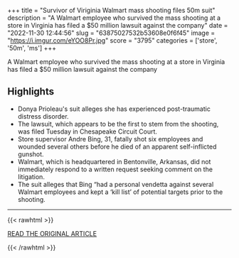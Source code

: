 +++
title = "Survivor of Viriginia Walmart mass shooting files 50m suit"
description = "A Walmart employee who survived the mass shooting at a store in Virginia has filed a $50 million lawsuit against the company"
date = "2022-11-30 12:44:56"
slug = "63875027532b53608e0f6f45"
image = "https://i.imgur.com/eYOO8Pr.jpg"
score = "3795"
categories = ['store', '50m', 'ms']
+++

A Walmart employee who survived the mass shooting at a store in Virginia has filed a $50 million lawsuit against the company

## Highlights

- Donya Prioleau's suit alleges she has experienced post-traumatic distress disorder.
- The lawsuit, which appears to be the first to stem from the shooting, was filed Tuesday in Chesapeake Circuit Court.
- Store supervisor Andre Bing, 31, fatally shot six employees and wounded several others before he died of an apparent self-inflicted gunshot.
- Walmart, which is headquartered in Bentonville, Arkansas, did not immediately respond to a written request seeking comment on the litigation.
- The suit alleges that Bing “had a personal vendetta against several Walmart employees and kept a ‘kill list’ of potential targets prior to the shooting.

---

{{< rawhtml >}}
  <p class="article-category">
    <a target="_blank" href="https://abcnews.go.com/US/wireStory/survivor-virginia-walmart-mass-shooting-files-50m-suit-94154208">READ THE ORIGINAL ARTICLE</a>
  </p>
{{< /rawhtml >}}
